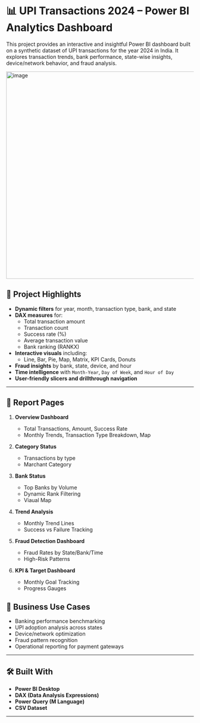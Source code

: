 # 📊 UPI Transactions 2024 – Power BI Analytics Dashboard

This project provides an interactive and insightful Power BI dashboard built on a synthetic dataset of UPI  transactions for the year 2024 in India. It explores transaction trends, bank performance, state-wise insights, device/network behavior, and fraud analysis.


<img width="993" height="557" alt="image" src="https://github.com/user-attachments/assets/601ae3e6-44ee-4e8e-9c37-1a8b833a4f32" />
 <!-- Replace with a real preview screenshot -->


## 📌 Project Highlights

- **Dynamic filters** for year, month, transaction type, bank, and state
- **DAX measures** for:
  - Total transaction amount
  - Transaction count
  - Success rate (%)
  - Average transaction value
  - Bank ranking (RANKX)
- **Interactive visuals** including:
  - Line, Bar, Pie, Map, Matrix, KPI Cards, Donuts
- **Fraud insights** by bank, state, device, and hour
- **Time intelligence** with `Month-Year`, `Day of Week`, and `Hour of Day`
- **User-friendly slicers and drillthrough navigation**

---

## 📂 Report Pages

1. **Overview Dashboard**
   - Total Transactions, Amount, Success Rate
   - Monthly Trends, Transaction Type Breakdown, Map

2. **Category Status**
   - Transactions by type
   - Marchant Category
  
3. **Bank Status** 
   - Top Banks by Volume
   - Dynamic Rank Filtering
   - Viaual Map 

4. **Trend Analysis**
   - Monthly Trend Lines
   - Success vs Failure Tracking

5. **Fraud Detection Dashboard**
   - Fraud Rates by State/Bank/Time
   - High-Risk Patterns

6. **KPI & Target Dashboard**
   - Monthly Goal Tracking
   - Progress Gauges



## 🎯 Business Use Cases

- Banking performance benchmarking
- UPI adoption analysis across states
- Device/network optimization
- Fraud pattern recognition
- Operational reporting for payment gateways

---

## 🛠️ Built With

- **Power BI Desktop**
- **DAX (Data Analysis Expressions)**
- **Power Query (M Language)**
- **CSV Dataset**

---





